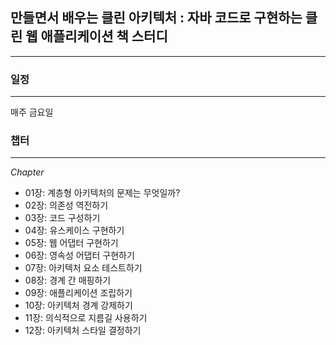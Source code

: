 ## 만들면서 배우는 클린 아키텍처 : 자바 코드로 구현하는 클린 웹 애플리케이션 책 스터디
<hr/>

### 일정
<hr/>
매주 금요일

### 챕터
<hr/>

<em>Chapter</em>
- 01장: 계층형 아키텍처의 문제는 무엇일까?
- 02장: 의존성 역전하기
- 03장: 코드 구성하기
- 04장: 유스케이스 구현하기
- 05장: 웹 어댑터 구현하기
- 06장: 영속성 어댑터 구현하기
- 07장: 아키텍처 요소 테스트하기
- 08장: 경계 간 매핑하기
- 09장: 애플리케이션 조립하기
- 10장: 아키텍처 경계 강제하기
- 11장: 의식적으로 지름길 사용하기
- 12장: 아키텍처 스타일 결정하기
